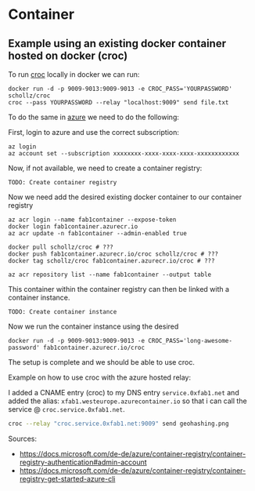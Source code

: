 # Container

## Example using an existing docker container hosted on docker (croc)

To run [croc](https://github.com/schollz/croc) locally in docker we can run:

```docker
docker run -d -p 9009-9013:9009-9013 -e CROC_PASS='YOURPASSWORD' schollz/croc
croc --pass YOURPASSWORD --relay "localhost:9009" send file.txt
```

To do the same in [azure](https://portal.azure.com) we need to do the following:

First, login to azure and use the correct subscription:

```az
az login
az account set --subscription xxxxxxxx-xxxx-xxxx-xxxx-xxxxxxxxxxxx
```

Now, if not available, we need to create a container registry:

```az
TODO: Create container registry
```

Now we need add the desired existing docker container to our container registry

```az
az acr login --name fab1container --expose-token
docker login fab1container.azurecr.io
az acr update -n fab1container --admin-enabled true

docker pull schollz/croc # ???
docker push fab1container.azurecr.io/croc schollz/croc # ???
docker tag schollz/croc fab1container.azurecr.io/croc # ???

az acr repository list --name fab1container --output table
```

This container within the container registry can then be linked with a container instance.

```az
TODO: Create container instance
```

Now we run the container instance using the desired

```az
docker run -d -p 9009-9013:9009-9013 -e CROC_PASS='long-awesome-password' fab1container.azurecr.io/croc
```

The setup is complete and we should be able to use croc.

Example on how to use croc with the azure hosted relay:

I added a CNAME entry (croc) to my DNS entry `service.0xfab1.net` and added the alias: `xfab1.westeurope.azurecontainer.io` so that i can call the service @ `croc.service.0xfab1.net`.

``` sh
croc --relay "croc.service.0xfab1.net:9009" send geohashing.png
```

Sources:

- <https://docs.microsoft.com/de-de/azure/container-registry/container-registry-authentication#admin-account>
- <https://docs.microsoft.com/de-de/azure/container-registry/container-registry-get-started-azure-cli>
